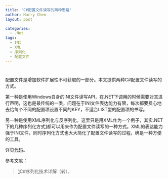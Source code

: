 ```yaml
---
title: 'C#配置文件读写的两种思路'
author: Harry Chen
layout: post

categories:
  - .Net
tags:
  - INI
  - XML
  - 序列化
  - 配置文件
---
```

# 

配置文件是增加软件扩展性不可获取的一部分。本文提供两种C#配置文件读写的方式。

第一种是使用Windows自身的INI文件读写API，在.NET下调用的时候需要对其进行声明，这也是最传统的一类，问题在于INI文件表达能力有限，每次都要费心地去给每个不同的配置项设置不同的KEY，不适合LIST型的配置项的书写。

另一种是使用XML序列化与反序列化。这里只是用XML作为一个例子，其实.NET下的几种序列化方式[1]都可以用来作为配置文件读写的一种方式。XML的表达能力强于INI文件，同时序列化方式也大大简化了配置文件读写的过程，确是一种方便的工具。

详见[代码][1]。

参考文献：

> [1]C#序列化技术详解（转），
>
> 

   [1]: http://www.roybit.com/wp-content/uploads/2011/03/TestConfig.rar
